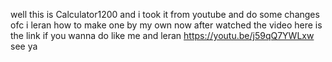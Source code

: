 well this is Calculator1200 and i took  it from youtube and do some changes 
ofc i leran how to make one by my own now after watched the video 
here is the link if you wanna  do like me and leran 
https://youtu.be/j59qQ7YWLxw
see ya  
